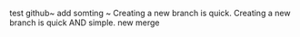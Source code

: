 test github~
add somting ~ 
Creating a new branch is quick.
Creating a new branch is quick AND simple.
new merge